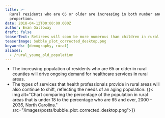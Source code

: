 ```yaml
---
title: >-
  Rural residents who are 65 or older are increasing in both number and
  proportion.
date: 2018-04-12T00:00:00.000Z
author: Evan Galloway
draft: false
teaserText: Retirees will soon be more numerous than children in rural North Carolina.
teaserImage: bubble_plot_corrected_desktop.png
keywords: [demography, rural]
aliases:
  - /rural_young_old_population
---
```



- The increasing population of residents who are 65 or older in rural counties will drive ongoing demand for healthcare services in rural areas.
- The types of services that health professionals provide in rural areas will also continue to shift, reflecting the needs of an aging population.
{{< img alt="Chart comparing the percentage of the population in rural areas that is under 18 to the percentage who are 65 and over, 2000 - 2036, North Carolina." src="/images/posts/bubble_plot_corrected_desktop.png">}}
